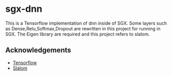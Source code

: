 # sgx-dnn
This is a Tensorflow implementation of dnn inside of SGX.
Some layers such as Dense,Relu,Softmax,Dropout are rewritten in this project for running in SGX. 
The Eigen library are required and this project refers to slalom.
## Acknowledgements
* [Tensorflow](https://github.com/tensorflow/tensorflow)
* [Slalom](https://github.com/ftramer/slalom)
